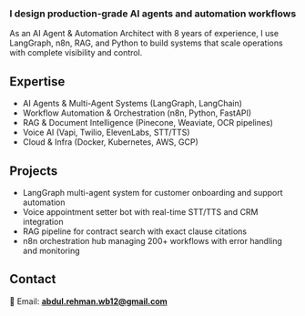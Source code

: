 ### I design production-grade AI agents and automation workflows

As an AI Agent & Automation Architect with 8 years of experience, I use LangGraph, n8n, RAG, and Python to build systems that scale operations with complete visibility and control.


## Expertise

- AI Agents & Multi-Agent Systems (LangGraph, LangChain)
- Workflow Automation & Orchestration (n8n, Python, FastAPI)
- RAG & Document Intelligence (Pinecone, Weaviate, OCR pipelines)
- Voice AI (Vapi, Twilio, ElevenLabs, STT/TTS)
- Cloud & Infra (Docker, Kubernetes, AWS, GCP)

## Projects

- LangGraph multi-agent system for customer onboarding and support automation
- Voice appointment setter bot with real-time STT/TTS and CRM integration
- RAG pipeline for contract search with exact clause citations
- n8n orchestration hub managing 200+ workflows with error handling and monitoring

## Contact

📧 Email: **abdul.rehman.wb12@gmail.com**

